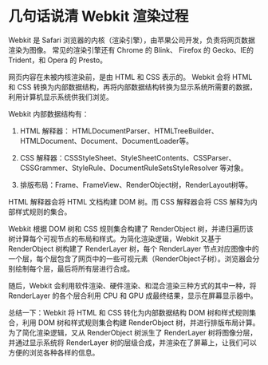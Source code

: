 # 几句话说清 Webkit 渲染过程
 
Webkit 是 Safari 浏览器的内核（渲染引擎），由苹果公司开发，负责将网页数据渲染为图像。 常见的渲染引擎还有 Chrome 的 Blink、 Firefox 的 Gecko、IE的 Trident，和 Opera 的 Presto。

网页内容在未被内核渲染前，是由 HTML 和 CSS 表示的。 Webkit 会将 HTML 和 CSS 转换为内部数据结构，再将内部数据结构转换为显示系统所需要的数据，利用计算机显示系统供我们浏览。

Webkit 内部数据结构有：

1. HTML 解释器：  HTMLDocumentParser、HTMLTreeBuilder、HTMLDocument、Document、DocumentLoader等。

2. CSS 解释器：CSSStyleSheet、StyleSheetContents、CSSParser、CSSGrammer、StyleRule、DocumentRuleSetsStyleResolver 等对象。
	
3. 排版布局：Frame、FrameView、RenderObject树，RenderLayout树等。

	
HTML 解释器会将 HTML 文档构建 DOM 树。而 CSS 解释器会将 CSS 解释为内部样式规则的集合。

Webkit 根据 DOM 树和 CSS 规则集合构建了 RenderObject 树，并递归遍历该树计算每个可视节点的布局和样式。为简化渲染逻辑，Webkit 又基于 RenderObject 树构建了 RenderLayer 树，每个 RenderLayer 节点对应图像中的一个层，每个层包含了网页中的一些可视元素（RenderObject子树）。浏览器会分别绘制每个层，最后将所有层进行合成。

随后，Webkit 会利用软件渲染、硬件渲染、和混合渲染三种方式的其中一种，将 RenderLayer 的各个层合利用 CPU 和 GPU 成最终结果，显示在屏幕显示器中。

总结一下：Webkit 将 HTML 和 CSS 转化为内部数据结构 DOM 树和样式规则集合，利用  DOM 树和样式规则集合构建 RenderObject 树，并进行排版布局计算。为了简化渲染逻辑，又从 RenderObject 树派生了 RenderLayer 树将图像分层， 并通过显示系统将 RenderLayer 树的层级合成，并渲染在了屏幕上，让我们可以方便的浏览各种各样的信息。




